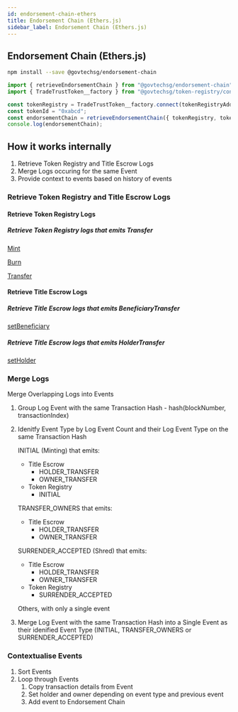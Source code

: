 ```yaml
---
id: endorsement-chain-ethers
title: Endorsement Chain (Ethers.js)
sidebar_label: Endorsement Chain (Ethers.js)
---
```


## Endorsement Chain (Ethers.js)

```sh
npm install --save @govtechsg/endorsement-chain
```

```ts
import { retrieveEndorsementChain } from "@govtechsg/endorsement-chain";
import { TradeTrustToken__factory } from "@govtechsg/token-registry/contracts";

const tokenRegistry = TradeTrustToken__factory.connect(tokenRegistryAddress, provider);
const tokenId = "0xabcd";
const endorsementChain = retrieveEndorsementChain({ tokenRegistry, tokenId });
console.log(endorsementChain);
```

## How it works internally

1. Retrieve Token Registry and Title Escrow Logs
2. Merge Logs occuring for the same Event
3. Provide context to events based on history of events

### Retrieve Token Registry and Title Escrow Logs

#### Retrieve Token Registry Logs

##### Retrieve Token Registry logs that emits Transfer

[Mint](https://github.com/Open-Attestation/token-registry/blob/f9495dbb716e4a0a818bc08974c2d1efe84b0735/contracts/base/SBTUpgradeable.sol#L236)

[Burn](https://github.com/Open-Attestation/token-registry/blob/f9495dbb716e4a0a818bc08974c2d1efe84b0735/contracts/base/SBTUpgradeable.sol#L259)

[Transfer](https://github.com/Open-Attestation/token-registry/blob/f9495dbb716e4a0a818bc08974c2d1efe84b0735/contracts/base/SBTUpgradeable.sol#L289)

#### Retrieve Title Escrow Logs

##### Retrieve Title Escrow logs that emits BeneficiaryTransfer

[setBeneficiary](https://github.com/Open-Attestation/token-registry/blob/f9495dbb716e4a0a818bc08974c2d1efe84b0735/contracts/TitleEscrow.sol#L268)

##### Retrieve Title Escrow logs that emits HolderTransfer

[setHolder](https://github.com/Open-Attestation/token-registry/blob/f9495dbb716e4a0a818bc08974c2d1efe84b0735/contracts/TitleEscrow.sol#L278)

### Merge Logs

Merge Overlapping Logs into Events

1. Group Log Event with the same Transaction Hash - hash(blockNumber, transactionIndex)
2. Idenitfy Event Type by Log Event Count and their Log Event Type on the same Transaction Hash

   INITIAL (Minting) that emits:

   - Title Escrow
     - HOLDER_TRANSFER
     - OWNER_TRANSFER
   - Token Registry
     - INITIAL

   TRANSFER_OWNERS that emits:

   - Title Escrow
     - HOLDER_TRANSFER
     - OWNER_TRANSFER

   SURRENDER_ACCEPTED (Shred) that emits:

   - Title Escrow
     - HOLDER_TRANSFER
     - OWNER_TRANSFER
   - Token Registry
     - SURRENDER_ACCEPTED

   Others, with only a single event

3. Merge Log Event with the same Transaction Hash into a Single Event as their idenified Event Type (INITIAL, TRANSFER_OWNERS or SURRENDER_ACCEPTED)

### Contextualise Events

1. Sort Events
2. Loop through Events
   1. Copy transaction details from Event
   2. Set holder and owner depending on event type and previous event
   3. Add event to Endorsement Chain
